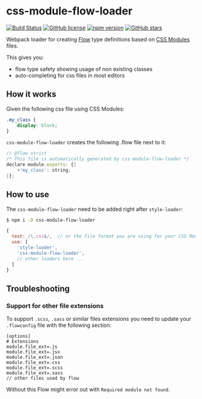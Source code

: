 # css-module-flow-loader

[![Build Status](https://travis-ci.org/webbestmaster/css-module-flow-loader.svg?branch=master)](https://travis-ci.org/github/webbestmaster/css-module-flow-loader)
[![GitHub license](https://img.shields.io/npm/l/css-module-flow-loader)](https://github.com/webbestmaster/css-module-flow-loader/blob/master/license)
[![npm version](https://img.shields.io/npm/v/css-module-flow-loader.svg?style=flat)](https://www.npmjs.com/package/css-module-flow-loader)
[![GitHub stars](https://img.shields.io/github/stars/webbestmaster/css-module-flow-loader?style=social&maxAge=2592000)](https://github.com/webbestmaster/css-module-flow-loader/)

Webpack loader for creating [Flow](https://flow.org/) type definitions based on [CSS Modules](https://github.com/css-modules/css-modules) files.

This gives you:
- flow type safety showing usage of non existing classes
- auto-completing for css files in most editors

## How it works

Given the following css file using CSS Modules:
```css
.my_class {
    display: block;
}
```

`css-module-flow-loader` creates the following .flow file next to it:

```javascript
// @flow strict
/* This file is automatically generated by css-module-flow-loader */
declare module.exports: {|
    +'my_class': string;
|};
```

## How to use

The `css-module-flow-loader` need to be added right after `style-loader`:

```sh
$ npm i -D css-module-flow-loader
```

```javascript
{
  test: /\.css$/,  // or the file format you are using for your CSS Modules
  use: [
    'style-loader',
    'css-module-flow-loader',
    // other loaders here ...
  ]
}
```

## Troubleshooting

### Support for other file extensions

To support `.scss`, `.sass` or similar files extensions you need to update your `.flowconfig` file with the following section:

```
[options]
# Extensions
module.file_ext=.js
module.file_ext=.jsx
module.file_ext=.json
module.file_ext=.css
module.file_ext=.scss
module.file_ext=.sass
// other files used by flow
```

Without this Flow might error out with `Required module not found`.
